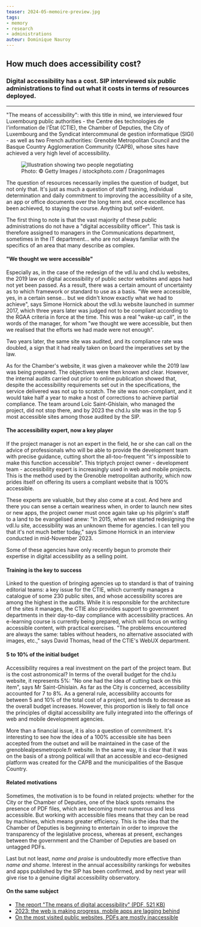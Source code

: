 ```yaml
---
teaser: 2024-05-memoire-preview.jpg
tags:
- memory
- research
- administrations
auteur: Dominique Nauroy
---
```


<h2>How much does accessibility cost?</h2>
<h3>Digital accessibility has a cost. SIP interviewed six public administrations to find out what it costs in terms of resources deployed.</h3>
<hr>
<div class="intro">
    <p>"The means of accessibility": with this title in mind, we interviewed four Luxembourg public authorities - the Centre des technologies de l'information de l'État (CTIE), the Chamber of Deputies, the City of Luxembourg and the Syndicat intercommunal de gestion informatique (SIGI) - as well as two French authorities: Grenoble Metropolitan Council and the Basque Country Agglomeration Community (CAPB), whose sites have achieved a very high level of accessibility.</p>
</div>
<figure role="group" aria-label="Photo: Getty Images / istockphoto.com / DragonImages" class="pic">
    <img src="../../../../content/fr/news/img/2024-05-memoire.jpg" alt="Illustration showing two people negotiating">
    <figcaption>Photo: © Getty Images / istockphoto.com / DragonImages</figcaption>
</figure>
<p>The question of resources necessarily implies the question of budget, but not only that. It's just as much a question of staff training, individual determination and daily commitment to improving the accessibility of a site, an app or office documents over the long term and, once excellence has been achieved, to staying the course. Anything but self-evident.</p>

<p>The first thing to note is that the vast majority of these public administrations do not have a "digital accessibility officer". This task is therefore assigned to managers in the Communications department, sometimes in the IT department... who are not always familiar with the specifics of an area that many describe as complex.</p>

<h4>"We thought we were accessible"</h4>

<p>Especially as, in the case of the redesign of the vdl.lu and chd.lu websites, the 2019 law on digital accessibility of public sector websites and apps had not yet been passed. As a result, there was a certain amount of uncertainty as to which framework or standard to use as a basis. "We were accessible, yes, in a certain sense... but we didn't know exactly what we had to achieve", says Simone Hornick about the vdl.lu website launched in summer 2017, which three years later was judged not to be compliant according to the RGAA criteria in force at the time. This was a real "wake-up call", in the words of the manager, for whom "we thought we were accessible, but then we realised that the efforts we had made were not enough".</p>

<p>Two years later, the same site was audited, and its compliance rate was doubled, a sign that it had really taken on board the imperatives set by the law.</p>

<p>As for the Chamber's website, it was given a makeover while the 2019 law was being prepared. The objectives were then known and clear. However, the internal audits carried out prior to online publication showed that, despite the accessibility requirements set out in the specifications, the service delivered was not up to scratch. The site was non-compliant, and it would take half a year to make a host of corrections to achieve partial compliance. The team around Loïc Saint-Ghislain, who managed the project, did not stop there, and by 2023 the chd.lu site was in the top 5 most accessible sites among those audited by the SIP.</p>

<h4>The accessibility expert, now a key player</h4>

<p>If the project manager is not an expert in the field, he or she can call on the advice of professionals who will be able to provide the development team with precise guidance, cutting short the all-too-frequent "it's impossible to make this function accessible". This triptych project owner - development team - accessibility expert is increasingly used in web and mobile projects. This is the method used by the Grenoble metropolitan authority, which now prides itself on offering its users a compliant website that is 100% accessible.</p>

<p>These experts are valuable, but they also come at a cost. And here and there you can sense a certain weariness when, in order to launch new sites or new apps, the project owner must once again take up his pilgrim's staff to a land to be evangelised anew: "In 2015, when we started redesigning the vdl.lu site, accessibility was an unknown theme for agencies. I can tell you that it's not much better today," says Simone Hornick in an interview conducted in mid-November 2023.</p>

<p>Some of these agencies have only recently begun to promote their expertise in digital accessibility as a selling point.</p>

<h4>Training is the key to success</h4>

<p>Linked to the question of bringing agencies up to standard is that of training editorial teams: a key issue for the CTIE, which currently manages a catalogue of some 230 public sites, and whose accessibility scores are among the highest in the audits. While it is responsible for the architecture of the sites it manages, the CTIE also provides support to government departments in their day-to-day compliance with accessibility practices. An e-learning course is currently being prepared, which will focus on writing accessible content, with practical exercises. "The problems encountered are always the same: tables without headers, no alternative associated with images, etc.," says David Thomas, head of the CTIE's WebUX department.</p>

<h4>5 to 10% of the initial budget</h4>

<p>Accessibility requires a real investment on the part of the project team. But is the cost astronomical? In terms of the overall budget for the chd.lu website, it represents 5%: "No one had the idea of cutting back on this item", says Mr Saint-Ghislain. As far as the City is concerned, accessibility accounted for 7 to 8%. As a general rule, accessibility accounts for between 5 and 10% of the total cost of a project, and tends to decrease as the overall budget increases. However, this proportion is likely to fall once the principles of digital accessibility are fully integrated into the offerings of web and mobile development agencies.</p>

<p>More than a financial issue, it is also a question of commitment. It's interesting to see how the idea of a 100% accessible site has been accepted from the outset and will be maintained in the case of the grenoblealpesmetropole.fr website. In the same way, it is clear that it was on the basis of a strong political will that an accessible and eco-designed platform was created for the CAPB and the municipalities of the Basque Country.</p>

<h4>Related motivations</h4>

<p>Sometimes, the motivation is to be found in related projects: whether for the City or the Chamber of Deputies, one of the black spots remains the presence of PDF files, which are becoming more numerous and less accessible. But working with accessible files means that they can be read by machines, which means greater efficiency. This is the idea that the Chamber of Deputies is beginning to entertain in order to improve the transparency of the legislative process, whereas at present, exchanges between the government and the Chamber of Deputies are based on untagged PDFs.</p>

<p>Last but not least, <em>name and praise</em> is undoubtedly more effective than <em>name and shame</em>. Interest in the annual accessibility rankings for websites and apps published by the SIP has been confirmed, and by next year will give rise to a genuine digital accessibility observatory.</p>

<aside class="more">
    <h4>On the same subject</h4>
    <ul>
        <li><a href="https://data.public.lu/fr/datasets/memoire-les-moyens-de-laccessibilite-numerique/">The report "The means of digital accessibility" (PDF, 521 KB)</a></li>
        <li><a href="2024-01-22-rapport2023.html">2023: the web is making progress, mobile apps are lagging behind</a></li>
        <li><a href="2023-04-28-des-pdf-majoritairement-inaccessibles.html">On the most visited public websites, PDFs are mostly inaccessible</a></li>
    </ul>
</aside>